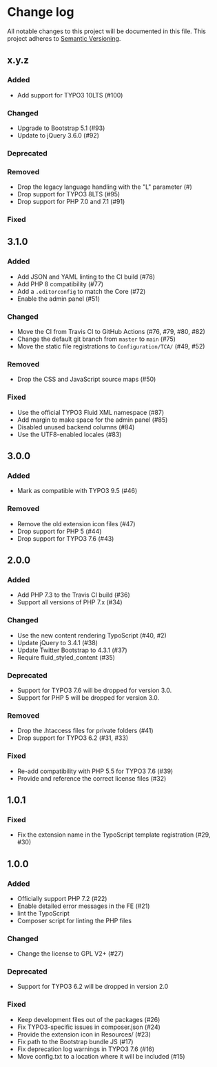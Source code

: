 # Change log

All notable changes to this project will be documented in this file.
This project adheres to [Semantic Versioning](https://semver.org/).

## x.y.z

### Added
- Add support for TYPO3 10LTS (#100)

### Changed
- Upgrade to Bootstrap 5.1 (#93)
- Update to jQuery 3.6.0 (#92)

### Deprecated

### Removed
- Drop the legacy language handling with the "L" parameter (#)
- Drop support for TYPO3 8LTS (#95)
- Drop support for PHP 7.0 and 7.1 (#91)

### Fixed

## 3.1.0

### Added
- Add JSON and YAML linting to the CI build (#78)
- Add PHP 8 compatibility (#77)
- Add a `.editorconfig` to match the Core (#72)
- Enable the admin panel (#51)

### Changed
- Move the CI from Travis CI to GitHub Actions (#76, #79, #80, #82)
- Change the default git branch from `master` to `main` (#75)
- Move the static file registrations to `Configuration/TCA/` (#49, #52)

### Removed
- Drop the CSS and JavaScript source maps (#50)

### Fixed
- Use the official TYPO3 Fluid XML namespace (#87)
- Add margin to make space for the admin panel (#85)
- Disabled unused backend columns (#84)
- Use the UTF8-enabled locales (#83)

## 3.0.0

### Added
- Mark as compatible with TYPO3 9.5 (#46)

### Removed
- Remove the old extension icon files (#47)
- Drop support for PHP 5 (#44)
- Drop support for TYPO3 7.6 (#43)

## 2.0.0

### Added
- Add PHP 7.3 to the Travis CI build (#36)
- Support all versions of PHP 7.x (#34)

### Changed
- Use the new content rendering TypoScript (#40, #2)
- Update jQuery to 3.4.1 (#38)
- Update Twitter Bootstrap to 4.3.1 (#37)
- Require fluid_styled_content (#35)

### Deprecated
- Support for TYPO3 7.6 will be dropped for version 3.0.
- Support for PHP 5 will be dropped for version 3.0.

### Removed
- Drop the .htaccess files for private folders (#41)
- Drop support for TYPO3 6.2 (#31, #33)

### Fixed
- Re-add compatibility with PHP 5.5 for TYPO3 7.6 (#39)
- Provide and reference the correct license files (#32)

## 1.0.1

### Fixed
- Fix the extension name in the TypoScript template registration (#29, #30)

## 1.0.0

### Added
- Officially support PHP 7.2 (#22)
- Enable detailed error messages in the FE (#21)
- lint the TypoScript
- Composer script for linting the PHP files

### Changed
- Change the license to GPL V2+ (#27)

### Deprecated
- Support for TYPO3 6.2 will be dropped in version 2.0

### Fixed
- Keep development files out of the packages (#26)
- Fix TYPO3-specific issues in composer.json (#24)
- Provide the extension icon in Resources/ (#23)
- Fix path to the Bootstrap bundle JS (#17)
- Fix deprecation log warnings in TYPO3 7.6 (#16)
- Move config.txt to a location where it will be included (#15)
